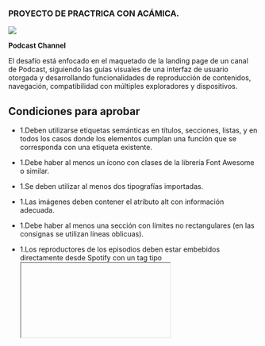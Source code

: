 ### PROYECTO DE PRACTRICA CON ACÁMICA.

![](https://cdn.theorg.com/99999892-2b15-4a4a-9c91-7395cfaede62_thumb.jpg)

**Podcast Channel**

El desafío está enfocado en el maquetado de la landing page de un canal de Podcast, siguiendo las guías visuales de una interfaz de usuario otorgada y desarrollando funcionalidades de reproducción de contenidos, navegación, compatibilidad con múltiples exploradores y dispositivos.

## Condiciones para aprobar

- 1.Deben utilizarse etiquetas semánticas en títulos, secciones, listas, y en todos los casos donde los elementos cumplan una función que se corresponda con una etiqueta existente.

- 1.Debe haber al menos un ícono con clases de la librería Font Awesome o similar.

- 1.Se deben utilizar al menos dos tipografías importadas.

- 1.Las imágenes deben contener el atributo alt con información adecuada.

- 1.Debe haber al menos una sección con límites no rectangulares (en las consignas se utilizan líneas oblicuas).

- 1.Los reproductores de los episodios deben estar embebidos directamente desde Spotify con un tag tipo <iframe>.

**Entre otros punto que continuan en la lista de checklist**
